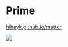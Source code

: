 # Prime

[hihayk.github.io/matter](https://hihayk.github.io/matter)

![](https://github.com/hihayk/matter/blob/master/docs/shot.png?raw=true)
